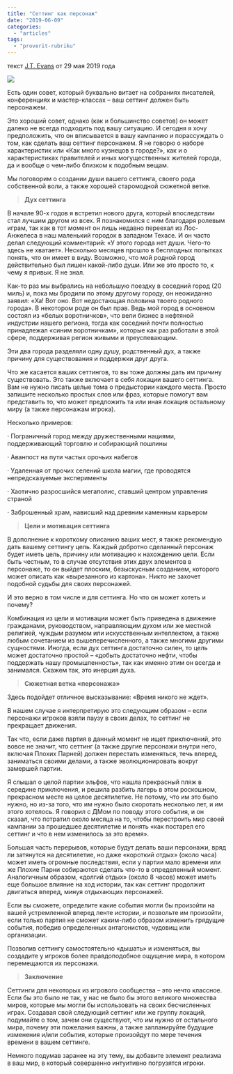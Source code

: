 ```yaml
---
title: "Сеттинг как персонаж"
date: "2019-06-09"
categories: 
  - "articles"
tags: 
  - "proverit-rubriku"
---
```


текст [J.T. Evans](https://vk.com/away.php?to=https%3A%2F%2Fgnomestew.com%2Fauthor%2Fjtevans%2F&cc_key=) от 29 мая 2019 года

![](https://pp.userapi.com/c850724/v850724122/1376bb/uFJepyfPBhY.jpg)

Есть один совет, который буквально витает на собраниях писателей, конференциях и мастер-классах – ваш сеттинг должен быть персонажем.

Это хороший совет, однако (как и большинство советов) он может далеко не всегда подходить под вашу ситуацию. И сегодня я хочу предположить, что он вписывается в вашу кампанию и порассуждать о том, как сделать ваш сеттинг персонажем. Я не говорю о наборе характеристик или «Как много кузнецов в городе?», как и о характеристиках правителей и иных могущественных жителей города, да и вообще о чем-либо близком к подобным вещам.

Мы поговорим о создании души вашего сеттинга, своего рода собственной воли, а также хорошей старомодной сюжетной ветке.

> **Дух сеттинга**

В начале 90-х годов я встретил нового друга, который впоследствии стал лучшим другом из всех. Я познакомился с ним благодаря ролевым играм, так как в тот момент он лишь недавно переехал из Лос-Анжелеса в наш маленький городок в западном Техасе. И он часто делал следующий комментарий: «У этого города нет души. Чего-то здесь не хватает». Несколько месяцев прошло в бесплодных попытках понять, что он имеет в виду. Возможно, что мой родной город действительно был лишен какой-либо души. Или же это просто то, к чему я привык. Я не знал.

Как-то раз мы выбрались на небольшую поездку в соседний город (20 миль) и, пока мы бродили по этому другому городу, он неожиданно заявил: «Ха! Вот оно. Вот недостающая половина твоего родного города». В некотором роде он был прав. Ведь мой город в основном состоял из «белых воротничков», что вели бизнес в нефтяной индустрии нашего региона, тогда как соседний почти полностью принадлежал «синим воротничкам», которые как раз работали в этой сфере, поддерживая регион живыми и преуспевающим.

Эти два города разделяли одну душу, родственный дух, а также причину для существования и поддержки друг друга.

Что же касается ваших сеттингов, то вы тоже должны дать им причину существовать. Это также включает в себя локации вашего сеттинга. Вам не нужно писать целые тома о предыстории каждого места. Просто запишите несколько простых слов или фраз, которые помогут вам представить то, что может предложить та или иная локация остальному миру (а также персонажам игрока).

Несколько примеров:

· Пограничный город между дружественными нациями, поддерживающий торговлю и собирающий пошлины

· Аванпост на пути частых орочьих набегов

· Удаленная от прочих селений школа магии, где проводятся непредсказуемые эксперименты

· Хаотично разросшийся мегаполис, ставший центром управления страной

· Заброшенный храм, нависший над древним каменным карьером

> **Цели и мотивация сеттинга**

В дополнение к короткому описанию ваших мест, я также рекомендую дать вашему сеттингу цель. Каждый добротно сделанный персонаж будет иметь цель, причину или мотивацию к нахождению цели. Если быть честным, то в случае отсутствия этих двух элементов в персонаже, то он выйдет плоским, безыскусным созданием, которого может описать как «вырезанного из картона». Никто не захочет подобной судьбы для своих персонажей.

И это верно в том числе и для сеттинга. Но что он может хотеть и почему?

Комбинация из цели и мотивации может быть приведена в движение гражданами, руководством, направляющим духом или же местной религией, чуждым разумом или искусственным интеллектом, а также любым сочетанием из вышеперечисленного, а также многими другими сущностями. Иногда, если дух сеттинга достаточно силен, то цель может достаточно простой – «добыть достаточно нефти, чтобы поддержать нашу промышленность», так как именно этим он всегда и занимался. Скажем так, это инерция духа.

> **Сюжетная ветка «персонажа»**

Здесь подойдет отличное высказывание: «Время никого не ждет».

В нашем случае я интерпретирую это следующим образом – если персонажи игроков взяли паузу в своих делах, то сеттинг не прекращает движения.

Так что, если даже партия в данный момент не ищет приключений, это вовсе не значит, что сеттинг (а также другие персонажи внутри него, включая Плохих Парней) должен перестать изменяться, течь вперед, заниматься своими делами, а также эволюционировать вокруг замершей партии.

Я слышал о целой партии эльфов, что нашла прекрасный пляж в середине приключения, и решила разбить лагерь в этом роскошном, прекрасном месте на целое десятилетие. Не потому, что им это было нужно, но из-за того, что им нужно было скоротать несколько лет, и им этого хотелось. Я говорил с ДМом по поводу этого события, и он сказал, что потратил около месяца на то, чтобы перестроить мир своей кампании за прошедшее десятилетие и понять «как постарел его сеттинг и что в нем изменилось за это время».

Большая часть перерывов, которые будут делать ваши персонажи, вряд ли затянутся на десятилетие, но даже «короткий отдых» (около часа) может иметь огромные последствия, если у партии мало времени или же Плохие Парни собираются сделать что-то в определенный момент. Аналогичным образом, «долгий отдых» (около 8 часов) может иметь еще большое влияние на ход истории, так как сеттинг продолжит двигаться вперед, минуя отдыхающих персонажей.

Если вы сможете, определите какие события могли бы произойти на вашей устремленной вперед ленте истории, и позвольте им произойти, если только партия не сможет каким-либо образом изменить грядущие события, победив определенных антагонистов, чудовищ или организации.

Позволив сеттингу самостоятельно «дышать» и изменяться, вы создадите у игроков более правдоподобное ощущение мира, в котором перемещаются их персонажи.

> **Заключение**

Сеттинги для некоторых из игрового сообщества – это нечто классное. Если бы это было не так, у нас не было бы этого великого множества миров, которые мы могли бы использовать на своих бесчисленных играх. Создавая свой следующий сеттинг или же группу локаций, подумайте о том, зачем они существуют, что им нужно от остального мира, почему эти пожелания важны, а также запланируйте будущие изменения и/или события, которые произойдут по мере течения времени в вашем сеттинге.

Немного подумав заранее на эту тему, вы добавите элемент реализма в ваш мир, в который совершенно интуитивно погрузятся игроки.
